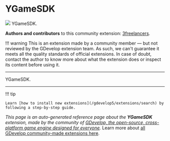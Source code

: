 # YGameSDK

<img src="https://resources.gdevelop-app.com/assets/Icons/numeric-3-circle.svg" class="extension-icon"></img>
YGameSDK.

**Authors and contributors** to this community extension: [3freelancers](https://gd.games/3freelancers).

!!! warning
    This is an extension made by a community member — but not reviewed
    by the GDevelop extension team. As such, we can't guarantee it
    meets all the quality standards of official extensions. In case of
    doubt, contact the author to know more about what the extension
    does or inspect its content before using it.


---

YGameSDK.

---

!!! tip

    Learn [how to install new extensions](/gdevelop5/extensions/search) by following a step-by-step guide.

*This page is an auto-generated reference page about the **YGameSDK** extension, made by the community of [GDevelop, the open-source, cross-platform game engine designed for everyone](https://gdevelop.io/).* Learn more about [all GDevelop community-made extensions here](/gdevelop5/extensions).